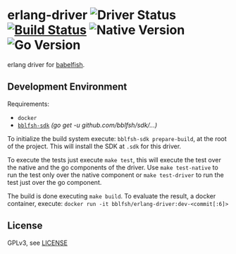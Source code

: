 # erlang-driver  ![Driver Status](https://img.shields.io/badge/status-planning-e08dd1.svg) [![Build Status](https://travis-ci.org/bblfsh/erlang-driver.svg?branch=master)](https://travis-ci.org/bblfsh/erlang-driver) ![Native Version](https://img.shields.io/badge/erlang%20version-erts--8.3-aa93ea.svg) ![Go Version](https://img.shields.io/badge/go%20version-1.8-63afbf.svg)

erlang driver for [babelfish](https://github.com/bblfsh/server).


Development Environment
-----------------------

Requirements:
- `docker`
- [`bblfsh-sdk`](https://github.com/bblfsh/sdk) _(go get -u github.com/bblfsh/sdk/...)_

To initialize the build system execute: `bblfsh-sdk prepare-build`, at the root of the project. This will install the SDK at `.sdk` for this driver.

To execute the tests just execute `make test`, this will execute the test over the native and the go components of the driver. Use `make test-native` to run the test only over the native component or `make test-driver` to run the test just over the go component.

The build is done executing `make build`. To evaluate the result, a docker container, execute:
`docker run -it bblfsh/erlang-driver:dev-<commit[:6]>`


License
-------

GPLv3, see [LICENSE](LICENSE)



